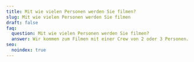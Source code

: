 ```yaml
---
title: Mit wie vielen Personen werden Sie filmen?
slug: Mit wie vielen Personen werden Sie filmen
draft: false
faq:
  question: Mit wie vielen Personen werden Sie filmen?
  answer: Wir kommen zum Filmen mit einer Crew von 2 oder 3 Personen.
seo:
  noindex: true
---
```

